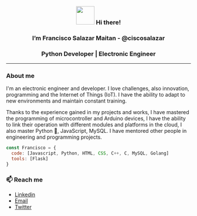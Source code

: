 
<h3 ><center><img src="https://user-images.githubusercontent.com/1303154/88677602-1635ba80-d120-11ea-84d8-d263ba5fc3c0.gif" width="50">  Hi there! </h3>
  <h3 align="center">I’m Francisco Salazar Maitan - @ciscosalazar</center></h3>
<h3 align="center">Python Developer | Electronic Engineer</h2>

---
### About me
<p>
  I'm an electronic engineer and developer.
  I love challenges, also innovation, programming and the Internet of Things (IoT).
  I have the ability to adapt to new environments and maintain constant training.
  
  Thanks to the experience gained in my projects and works, I have mastered the programming of 
  microcontroller and Arduino devices, I have the ability to link their operation with different 
  modules and platforms in the cloud, I also master Python 🐍, JavaScript, MySQL. I have mentored
  other people in engineering and programming projects.
 </p>

```javascript
const Francisco = {
  code: [Javascript, Python, HTML, CSS, C++, C, MySQL, Golang]
  tools: [Flask]
}
```

 <!---

- 👀 I’m interested in ...
- 🌱 I’m currently learning ...
- 💞️ I’m looking to collaborate on ...



[![Anurag's GitHub stats](https://github-readme-stats.vercel.app/api?username=ciscosalazar&?count_private=true&show_icons=true)](https://github.com/ciscosalazar/github-readme-stats)
--->


<h3>📫 Reach me</h3>

* <a href="https://www.linkedin.com/in/franciscosalazarm/">Linkedin</a>
* <a href="mailto:ciscosalazar@gmail.com">Email</a>
* <a href="https://twitter.com/cisco_salazar">Twitter</a>


<!---
ciscosalazar/ciscosalazar is a ✨ special ✨ repository because its `README.md` (this file) appears on your GitHub profile.
You can click the Preview link to take a look at your changes.
--->
